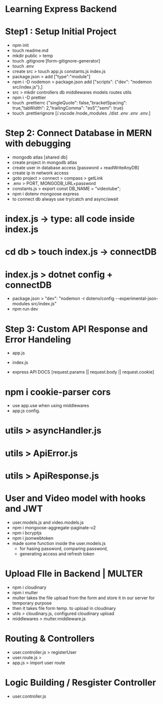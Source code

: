 # Learning Express Backend

<!--  -->

# Step1 : Setup Initial Project

- npm init
- touch readme.md
- mkdir public > temp
- touch .gitignore [form-gitignore-generator]
- touch .env
- create src > touch app.js constants.js index.js
- package.json > add ["type":"module"]
- npm i -D nodemon > package.json add ["scripts": {"dev": "nodemon src/index.js"},]
- src > mkdir controllers db middlewares models routes utils
- npm i -D prettier
- touch .prettierrc {"singleQuote": false,"bracketSpacing": true,"tabWidth": 2,"trailingComma": "es5","semi": true}
- touch .prettierignore [/.vscode /node_modules ./dist *.env .env .env.*]

<!--  -->

# Step 2: Connect Database in MERN with debugging

- mongodb atlas [shared db]
- create project in mongodb atlas
- create user in database access [password + readWriteAnyDB]
- create ip in network access
- goto project > connect > compass > getLink
- .env > PORT, MONGODB_URL+password
- constants.js > export const DB_NAME = "videotube";
- npm i dotenv mongoose express
- to connect db always use try/catch and async/await

# index.js -> type: all code inside index.js

<!-- import mongoose from "mongoose";
import { DB_NAME } from "./constants";

import express from "express";
const app = express();

// using IIFE
(async () => {
try {
    await mongoose.connect(`${process.env.MONGODB_URL}/${DB_NAME}`);
    app.on("error", (error) => {
    console.log("Error:", error);
    throw error;
});
    app.listen(process.env.PORT, () => {
      console.log(`App iis listening on port ${process.env.PORT}`);
    });
} catch (error) {
    console.error("ERROR:", error);
    throw error;
}
})(); -->

# cd db > touch index.js -> connectDB

<!-- import mongoose from "mongoose";
import { DB_NAME } from "../constants";

const connectDB = async () => {
try {
const connectionInstance = await mongoose.connect(
`${process.env.MONGODB_URL}/${DB_NAME}`
);

    console.log(
      `\nMongoDB  Connected !! DB HOST: ${connectionInstance.connection.host}`
    );

} catch (error) {
console.error("MongoDB Connection Error", error);
process.exit(1);
}
};

export default connectDB; -->

# index.js > dotnet config + connectDB

<!-- import dotenv from "dotenv";
import connectDB from "./db";

dotenv.config({
  path: "./env",
});

connectDB(); -->

- package.json > "dev": "nodemon -r dotenv/config --experimental-json-modules src/index.js"
- npm run dev

# Step 3: Custom API Response and Error Handeling

- app.js
<!-- import express from "express";
const app = express();
export { app }; -->

- index.js
<!-- connectDB()
  .then(() => {
    app.listen(process.env.PORT || 8000, () => {
      console.log(`Server is running at port ${process.env.PORT}`);
    });
  })
  .catch((err) => {
    console.log("MongoDB Connection Failed!!", err);
  }); -->

- express API DOCS [request.params || request.body || request.cookie]

# npm i cookie-parser cors

- use app.use when using middlewares
- app.js config.
<!-- 
import cookieParser from "cookie-parser";
import cors from "cors";

const app = express();

app.use(
cors({
origin: process.env.CORS_ORIGIN,
credentials: true,
})
);

app.use(express.json({ limit: "16kb" }));

app.use(express.urlencoded({ extended: true, limit: "16kb" }));

app.use(express.static("public"));

app.use(cookieParser());
-->

# utils > asyncHandler.js

<!--
const asyncHandler = (requestHandler) => {
  (req, res, next) => {
    Promise.resolve(requestHandler(req, res, next)).catch((error) =>
      next(error)
    );
  };
};

export { asyncHandler };
 -->

# utils > ApiError.js

<!--
class ApiError extends Error {
  constructor(
    statusCode,
    message = "Something went wrong",
    errors = [],
    stack = ""
  ) {
    super(message);
    this.statusCode = statusCode;
    this.data = null;
    this.message = message;
    this.success = false;
    this.errors = errors;

    if (stack) {
      this.stack = stack;
    } else {
      Error.captureStackTrace(this, this.constructor);
    }
  }
}

export { ApiError };

 -->

# utils > ApiResponse.js

<!--
 class ApiResponse {
  constructor(statusCode, data, message = "Success") {
    this.statusCode = statusCode;
    this.data = data;
    this.message = message;
    this.success = statusCode < 400;
  }
}
 -->

# User and Video model with hooks and JWT

- user.models.js and video.models.js
- npm i mongoose-aggregate-paginate-v2
- npm i bcryptjs
- npm i jsonwebtoken
- made some function inside the user.models.js
  - for hasing password, comparing password,
  - generating access and refresh token

# Upload FIle in Backend | MULTER

- npm i cloudinary
- npm i multer
- multer takes the file upload from the form and store it in our server for temporary purpose
- then it takes file form temp. to upload in cloudinary
- utils > cloudinary.js, configured cloudinary upload
- middlewares > multer.middleware.js


# Routing & Controllers
- user.controller.js > registerUser
- user.route.js > 
- app.js > import user route

# Logic Building / Resgister Controller
- user.controller.js  
